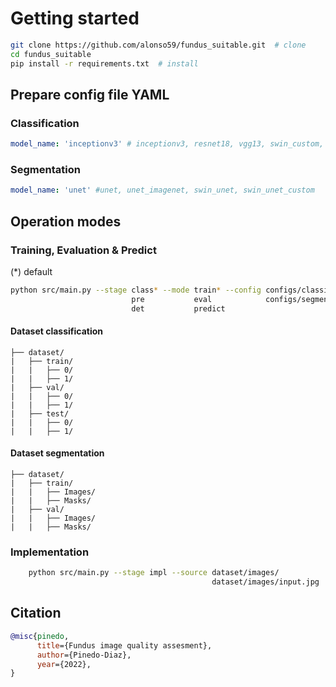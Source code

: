 # Getting started

```bash
git clone https://github.com/alonso59/fundus_suitable.git  # clone
cd fundus_suitable
pip install -r requirements.txt  # install
```

## Prepare config file YAML

### Classification

```yaml
model_name: 'inceptionv3' # inceptionv3, resnet18, vgg13, swin_custom, swin_tiny, nat_mini, nat_custom
```

### Segmentation

```yaml
model_name: 'unet' #unet, unet_imagenet, swin_unet, swin_unet_custom
```

## Operation modes

### Training, Evaluation & Predict
(*) default
```bash
python src/main.py --stage class* --mode train* --config configs/classifier.yaml*            
                           pre           eval            configs/segmenter.yaml                           
                           det           predict  
```

#### Dataset classification

    ├── dataset/               
    |   ├── train/
    |   |   ├── 0/
    |   |   ├── 1/
    |   ├── val/
    |   |   ├── 0/
    |   |   ├── 1/
    |   ├── test/
    |   |   ├── 0/
    |   |   ├── 1/

#### Dataset segmentation

    ├── dataset/               
    |   ├── train/
    |   |   ├── Images/
    |   |   ├── Masks/
    |   ├── val/
    |   |   ├── Images/
    |   |   ├── Masks/

### Implementation

```bash
    python src/main.py --stage impl --source dataset/images/
                                             dataset/images/input.jpg
```

## Citation

```bibtex
@misc{pinedo,
      title={Fundus image quality assesment}, 
      author={Pinedo-Diaz},
      year={2022},
}
```
